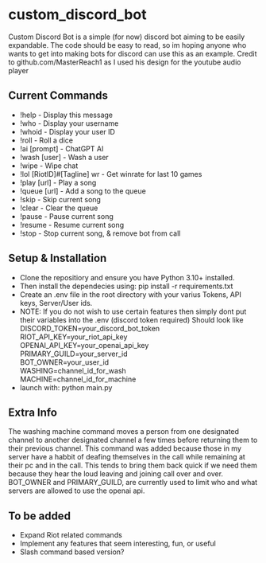 # custom_discord_bot
Custom Discord Bot is a simple (for now) discord bot aiming to be easily expandable. The code should be easy to read, so im hoping anyone who wants to get into making bots for discord can use this as an example.
Credit to github.com/MasterReach1 as I used his design for the youtube audio player

## Current Commands
- !help - Display this message
- !who - Display your username
- !whoid - Display your user ID
- !roll - Roll a dice
- !ai [prompt] - ChatGPT AI
- !wash [user] - Wash a user
- !wipe - Wipe chat
- !lol [RiotID]#[Tagline] wr - Get winrate for last 10 games
- !play [url] - Play a song
- !queue [url] - Add a song to the queue
- !skip - Skip current song
- !clear - Clear the queue
- !pause - Pause current song
- !resume - Resume current song
- !stop - Stop current song, & remove bot from call

## Setup & Installation
- Clone the repositiory and ensure you have Python 3.10+ installed.
- Then install the dependecies using: pip install -r requirements.txt
- Create an .env file in the root directory with your varius Tokens, API keys, Server/User ids.  
- NOTE: If you do not wish to use certain features then simply dont put their variables into the .env (discord token required)
Should look like  
DISCORD_TOKEN=your_discord_bot_token  
RIOT_API_KEY=your_riot_api_key  
OPENAI_API_KEY=your_openai_api_key  
PRIMARY_GUILD=your_server_id  
BOT_OWNER=your_user_id  
WASHING=channel_id_for_wash  
MACHINE=channel_id_for_machine  
- launch with: python main.py

## Extra Info
The washing machine command moves a person from one designated channel to another designated channel a few times before returning them to their previous channel. This command was added because those in my server have a habbit of deafing themselves in the call while remaining at their pc and in the call. This tends to bring them back quick if we need them because they hear the loud leaving and joining call over and over.
BOT_OWNER and PRIMARY_GUILD, are currently used to limit who and what servers are allowed to use the openai api.

## To be added
- Expand Riot related commands
- Implement any features that seem interesting, fun, or useful
- Slash command based version?